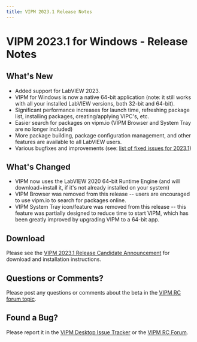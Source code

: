 ```yaml
---
title: VIPM 2023.1 Release Notes
---
```


# VIPM 2023.1 for Windows - Release Notes

## What's New

- Added support for LabVIEW 2023.
- VIPM for Windows is now a native 64-bit application (note: it still works with all your installed LabVIEW versions, both 32-bit and 64-bit).
- Significant performance increases for launch time, refreshing package list, installing packages, creating/applying VIPC's, etc.
- Easier search for packages on vipm.io (VIPM Browser and System Tray are no longer included)
- More package building, package configuration management, and other features are available to all LabVIEW users.
- Various bugfixes and improvements (see: [list of fixed issues for 2023.1](https://github.com/vipm-io/vipm-desktop-issues/milestone/1?closed=1)) 

## What's Changed

- VIPM now uses the LabVIEW 2020 64-bit Runtime Engine (and will download+install it, if it's not already installed on your system)
- VIPM Browser was removed from this release -- users are encouraged to use vipm.io to search for packages online.
- VIPM System Tray icon/feature was removed from this release -- this feature was partially designed to reduce time to start VIPM, which has been greatly improved by upgrading VIPM to a 64-bit app.

## Download

Please see the [VIPM 2023.1 Release Candidate Announcement](https://forums.vipm.io/topic/7015-vipm-2023-rc1-for-windows-please-help-us-test-%F0%9F%9A%80/) for download and installation instructions.

## Questions or Comments?

Please post any questions or comments about the beta in the [VIPM RC forum topic](https://forums.vipm.io/topic/7015-vipm-2023-rc1-for-windows-please-help-us-test-%F0%9F%9A%80/).

## Found a Bug?

Please report it in the [VIPM Desktop Issue Tracker](https://github.com/vipm-io/vipm-desktop-issues) or the [VIPM RC Forum](https://forums.vipm.io/topic/7015-vipm-2023-rc1-for-windows-please-help-us-test-%F0%9F%9A%80/).
